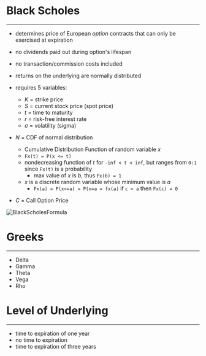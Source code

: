 # **Black Scholes**
---
- determines price of European *option* contracts that can only be exercised at expiration 
- no dividends paid out during option's lifespan
- no transaction/commission costs included 
- returns on the underlying are normally distributed 

- requires 5 variables:
    - *K* = strike price
    - *S* = current stock price (spot price)
    - *t* = time to maturity
    - *r* = risk-free interest rate 
    - *σ* = volatility (sigma)
- *N* = CDF of normal distribution 
    - Cumulative Distribution Function of random variable *x*
    - `Fx(t) = P(x <= t)`
    - nondecreasing function of *t* for `-inf < t < inf`, but ranges from `0:1` since `Fx(t)` is a probability
        - max value of *x* is *b*, thus `Fx(b) = 1`
    - *x* is a discrete random variable whose minimum value is *a*
        - `Fx(a) = P(x<=a) = P(x=a = fx(a)` if `c < a` then `Fx(c) = 0`
- *C* = Call Option Price 

![BlackScholesFormula](data/black_scholes_formula.png)



# **Greeks**
---
- Delta
- Gamma
- Theta
- Vega
- Rho



# **Level of Underlying**
---
- time to expiration of one year
- no time to expiration 
- time to expiration of three years 







  
    